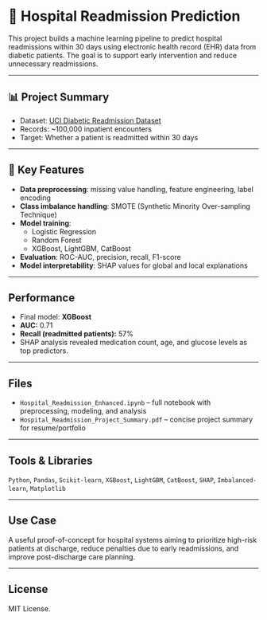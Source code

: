 # 🏥 Hospital Readmission Prediction

This project builds a machine learning pipeline to predict hospital readmissions within 30 days using electronic health record (EHR) data from diabetic patients. The goal is to support early intervention and reduce unnecessary readmissions.

---

## 📊 Project Summary

- Dataset: [UCI Diabetic Readmission Dataset](https://archive.ics.uci.edu/ml/datasets/diabetes+130-us+hospitals+for+years+1999-2008)
- Records: ~100,000 inpatient encounters
- Target: Whether a patient is readmitted within 30 days

---

## 🧠 Key Features

- **Data preprocessing**: missing value handling, feature engineering, label encoding
- **Class imbalance handling**: SMOTE (Synthetic Minority Over-sampling Technique)
- **Model training**:
  - Logistic Regression
  - Random Forest
  - XGBoost, LightGBM, CatBoost
- **Evaluation**: ROC-AUC, precision, recall, F1-score
- **Model interpretability**: SHAP values for global and local explanations

---

## Performance

- Final model: **XGBoost**
- **AUC:** 0.71
- **Recall (readmitted patients):** 57%
- SHAP analysis revealed medication count, age, and glucose levels as top predictors.

---

## Files

- `Hospital_Readmission_Enhanced.ipynb` – full notebook with preprocessing, modeling, and analysis
- `Hospital_Readmission_Project_Summary.pdf` – concise project summary for resume/portfolio

---

## Tools & Libraries

`Python`, `Pandas`, `Scikit-learn`, `XGBoost`, `LightGBM`, `CatBoost`, `SHAP`, `Imbalanced-learn`, `Matplotlib`

---

## Use Case

A useful proof-of-concept for hospital systems aiming to prioritize high-risk patients at discharge, reduce penalties due to early readmissions, and improve post-discharge care planning.

---

## License

MIT License.
